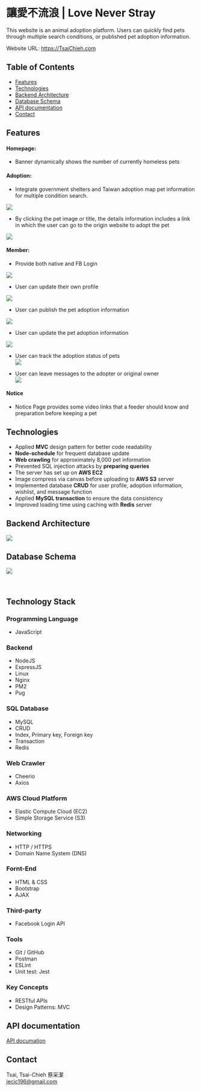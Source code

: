 # 讓愛不流浪 | Love Never Stray
This website is an animal adoption platform. Users can quickly find pets through multiple search conditions, or published pet adoption information.

Website URL: https://TsaiChieh.com
## Table of Contents
- [Features](#Features)
- [Technologies](#Technologies)
- [Backend Architecture](#Backend-Architecture)
- [Database Schema](#Database-Schema)
- [API documentation](#API-documentation)
- [Contact](#Contact)

## Features
#### Homepage:
* Banner dynamically shows the number of currently homeless pets
#### Adoption:
* Integrate government shelters and Taiwan adoption map pet information for multiple condition search. <br>

![](https://i.imgur.com/aEp9b6J.gif)

* By clicking the pet image or title, the details information includes a link in which the user can go to the origin website to adopt the pet <br>

![](https://i.imgur.com/qqOm2d4.gif)

#### Member:
* Provide both native and FB Login <br>

![](https://i.imgur.com/ed6gses.gif)

* User can update their own profile <br>

![](https://i.imgur.com/rJ11c4C.gif)

* User can publish the pet adoption information <br>

![](https://i.imgur.com/mkami5W.gif)

* User can update the pet adoption information <br>

![](https://i.imgur.com/kodj8Hl.gif)

* User can track the adoption status of pets <br>
![](https://i.imgur.com/dNWGOek.gif)

* User can leave messages to the adopter or original owner <br>
![](https://i.imgur.com/m2YpGNo.gif)


#### Notice
* Notice Page provides some video links that a feeder should know and preparation before keeping a pet
## Technologies
* Applied **MVC** design pattern for better code readability
* **Node-schedule** for frequent database update
* **Web crawling** for approximately 8,000 pet information
* Prevented SQL injection attacks by **preparing queries**
* The server has set up on **AWS EC2**
* Image compress via canvas before uploading to **AWS S3** server
* Implemented database **CRUD** for user profile, adoption information, wishlist, and message function
* Applied **MySQL transaction** to ensure the data consistency
* Improved loading time using caching with **Redis** server
## Backend Architecture
![](https://i.imgur.com/tkJsXBm.jpg)
<br>

## Database Schema
![](https://i.imgur.com/kHdxcj3.png)

<br>

## Technology Stack
### Programming Language
* JavaScript
### Backend
* NodeJS
* ExpressJS
* Linux
* Nginx
* PM2
* Pug
### SQL Database
* MySQL
* CRUD
* Index, Primary key, Foreign key
* Transaction
* Redis
### Web Crawler
* Cheerio
* Axios
### AWS Cloud Platform
* Elastic Compute Cloud (EC2)
* Simple Storage Service (S3)
### Networking
* HTTP / HTTPS
* Domain Name System (DNS)
### Fornt-End
* HTML & CSS
* Bootstrap
* AJAX
### Third-party
* Facebook Login API
### Tools
* Git / GitHub
* Postman
* ESLint
* Unit test: Jest
### Key Concepts
* RESTful APIs
* Design Patterns: MVC
## API documentation
[API documation](https://github.com/TsaiTsaiChieh/pet_home/blob/master/API.md)
## Contact
Tsai, Tsai-Chieh 蔡采潔 <br>
jecic196@gmail.com
